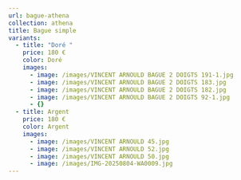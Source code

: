```yaml
---
url: bague-athena
collection: athena
title: Bague simple
variants:
  - title: "Doré "
    price: 180 €
    color: Doré
    images:
      - image: /images/VINCENT ARNOULD BAGUE 2 DOIGTS 191-1.jpg
      - image: /images/VINCENT ARNOULD BAGUE 2 DOIGTS 183.jpg
      - image: /images/VINCENT ARNOULD BAGUE 2 DOIGTS 182.jpg
      - image: /images/VINCENT ARNOULD BAGUE 2 DOIGTS 92-1.jpg
      - {}
  - title: Argent
    price: 180 €
    color: Argent
    images:
      - image: /images/VINCENT ARNOULD 45.jpg
      - image: /images/VINCENT ARNOULD 52.jpg
      - image: /images/VINCENT ARNOULD 50.jpg
      - image: /images/IMG-20250804-WA0009.jpg
---
```

